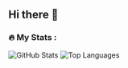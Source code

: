 ## Hi there 👋

<!--
**KlassnayaAfrodita/KlassnayaAfrodita** is a ✨ _special_ ✨ repository because its `README.md` (this file) appears on your GitHub profile.

Here are some ideas to get you started:

 🔭 I’m currently working on Goravel
 🌱 I’m currently learning MEPHI (Moscow)
-->
### :fire: My Stats : 
![GitHub Stats](https://github-readme-stats.vercel.app/api?username=KlassnayaAfrodita&show_icons=true&theme=radical)
![Top Languages](https://github-readme-stats.vercel.app/api/top-langs/?username=KlassnayaAfrodita&layout=compact&theme=radical)

